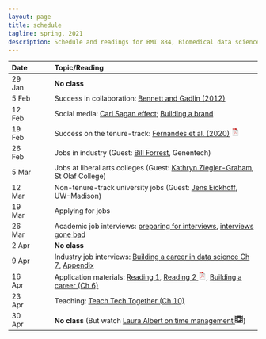 ```yaml
---
layout: page
title: schedule
tagline: spring, 2021
description: Schedule and readings for BMI 884, Biomedical data science professional skills
---
```


| Date    | &nbsp;&nbsp;&nbsp;&nbsp;   | Topic/Reading  |
| :------ | -- | :----- |
| 29 Jan  |    | **No class** |
| 5 Feb   |    | Success in collaboration: [Bennett and Gadlin (2012)](https://www.ncbi.nlm.nih.gov/pmc/articles/PMC3652225/) |
| 12 Feb  |    | Social media: [Carl Sagan effect](https://doi.org/10.1523/JNEUROSCI.0086-16.2016); [Building a brand](https://www.stephaniehicks.com/blog/building-a-brand-as-a-scientist/) |
| 19 Feb  |    | Success on the tenure-track: [Fernandes et al. (2020)](https://doi.org/10.7554/eLife.54097) [![pdf icon](icons/pdf-icon.png)](https://bit.ly/3d3uA9b) |
| 26 Feb  |    | Jobs in industry (Guest: [Bill Forrest](https://www.gene.com/scientists/our-scientists/bill-forrest), Genentech) |
| 5 Mar   |    | Jobs at liberal arts colleges (Guest: [Kathryn Ziegler-Graham](https://www.stolaf.edu/profile/kziegler), St Olaf College) |
| 12 Mar  |    | Non-tenure-track university jobs (Guest: [Jens Eickhoff](https://biostat.wiscweb.wisc.edu/staff/eickhoff-jens/), UW-Madison) |
| 19 Mar  |    | Applying for jobs |
| 26 Mar  |    | Academic job interviews: [preparing for interviews](https://www.sciencemag.org/careers/2018/12/how-put-your-best-foot-forward-faculty-job-interviews), [interviews gone bad](https://www.insidehighered.com/blogs/globalhighered/faculty-job-interviews-gone-bad) |
| 2 Apr   |    | **No class** |
| 9 Apr   |    | Industry job interviews: [Building a career in data science Ch 7](https://livebook.manning.com/book/build-your-career-in-data-science/chapter-7/1), [Appendix](https://livebook.manning.com/book/build-a-career-in-data-science/appendix/) |
| 16 Apr  |    | Application materials: [Reading 1](https://mitcommlab.mit.edu/broad/commkit/cover-letter-for-a-faculty-position/), [Reading 2 ![pdf icon](icons/pdf-icon.png)](https://hwpi.harvard.edu/files/ocs/files/gsas-cvs-and-cover-letters.pdf), [Building a career (Ch 6)](https://livebook.manning.com/book/build-your-career-in-data-science/chapter-6/1)
| 23 Apr  |    | Teaching: [Teach Tech Together (Ch 10)](https://teachtogether.tech/en/index.html#s:motivation) |
| 30 Apr  |    | **No class** (But watch [Laura Albert on time management ![video icon](icons/video-icon.png)](https://www.youtube.com/watch?v=Jmdz0p_gTww)) |

